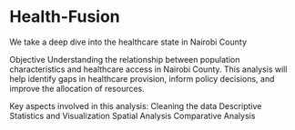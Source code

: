 # Health-Fusion
We take a deep dive into the healthcare state in Nairobi County

Objective
Understanding the relationship between population characteristics and healthcare access in Nairobi County. This analysis will help identify gaps in healthcare provision, inform policy decisions, and improve the allocation of resources.

Key aspects involved in this analysis:
Cleaning the data
Descriptive Statistics and Visualization
Spatial Analysis
Comparative Analysis
